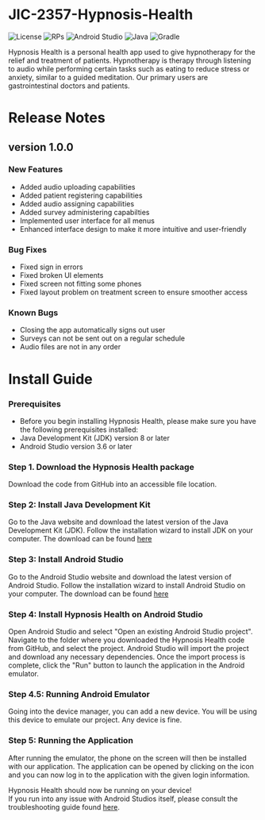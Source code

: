 # JIC-2357-Hypnosis-Health
![License][License] ![RPs][RPs]
![Android Studio](https://img.shields.io/badge/Android%20Studio-3DDC84.svg?style=for-the-badge&logo=android-studio&logoColor=white&style=flat)
![Java](https://img.shields.io/badge/java-%23ED8B00.svg?style=for-the-badge&logo=openjdk&logoColor=white&style=flat)
![Gradle](https://img.shields.io/badge/Gradle-02303A.svg?style=for-the-badge&logo=Gradle&logoColor=white&style=flat)

Hypnosis Health is a personal health app used to give hypnotherapy for the relief and treatment of patients. Hypnotherapy is therapy through listening to audio while performing certain tasks such as eating to reduce stress or anxiety, similar to a guided meditation. Our primary users are gastrointestinal doctors and patients.


# Release Notes
## version 1.0.0
### New Features

- Added audio uploading capabilities
- Added patient registering capabilities
- Added audio assigning capabilities
- Added survey administering capabilties
- Implemented user interface for all menus
- Enhanced interface design to make it more intuitive and user-friendly

### Bug Fixes

- Fixed sign in errors
- Fixed broken UI elements
- Fixed screen not fitting some phones
- Fixed layout problem on treatment screen to ensure smoother access

### Known Bugs

- Closing the app automatically signs out user
- Surveys can not be sent out on a regular schedule
- Audio files are not in any order


# Install Guide
### Prerequisites
- Before you begin installing Hypnosis Health, please make sure you have the following prerequisites installed:
- Java Development Kit (JDK) version 8 or later
- Android Studio version 3.6 or later
### Step 1. Download the Hypnosis Health package
Download the code from GitHub into an accessible file location.
### Step 2: Install Java Development Kit
Go to the Java website and download the latest version of the Java Development Kit (JDK).
Follow the installation wizard to install JDK on your computer.
The download can be found [here](https://www.oracle.com/java/technologies/downloads/#java17) 
### Step 3: Install Android Studio
Go to the Android Studio website and download the latest version of Android Studio.
Follow the installation wizard to install Android Studio on your computer.
The download can be found [here](https://developer.android.com/studio/install) 
### Step 4: Install Hypnosis Health on Android Studio
Open Android Studio and select "Open an existing Android Studio project".
Navigate to the folder where you downloaded the Hypnosis Health code from GitHub, and select the project.
Android Studio will import the project and download any necessary dependencies.
Once the import process is complete, click the "Run" button to launch the application in the Android emulator.
### Step 4.5: Running Android Emulator 
Going into the device manager, you can add a new device. You will be using this device to emulate our project. Any device is fine.
### Step 5: Running the Application
After running the emulator, the phone on the screen will then be installed with our application. The application can be opened by clicking on the icon and you can now log in to the application with the given login information.


Hypnosis Health should now be running on your device!  
If you run into any issue with Android Studios itself, please consult the troubleshooting guide found [here](https://developer.android.com/studio/run).



[License]: https://img.shields.io/badge/License-MIT-yellow.svg
[RPs]: https://img.shields.io/badge/PRs-welcome-brightgreen.svg?style=flat-square

